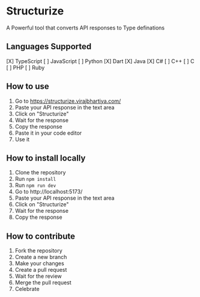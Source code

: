 # Structurize

A Powerful tool that converts API responses to Type definations

## Languages Supported

[X] TypeScript
[ ] JavaScript
[ ] Python
[X] Dart
[X] Java
[X] C#
[ ] C++
[ ] C
[ ] PHP
[ ] Ruby

## How to use

1. Go to https://structurize.virajbhartiya.com/
2. Paste your API response in the text area
3. Click on "Structurize"
4. Wait for the response
5. Copy the response
6. Paste it in your code editor
7. Use it

## How to install locally

1. Clone the repository
2. Run `npm install`
3. Run `npm run dev`
4. Go to http://localhost:5173/
5. Paste your API response in the text area
6. Click on "Structurize"
7. Wait for the response
8. Copy the response

## How to contribute

1. Fork the repository
2. Create a new branch
3. Make your changes
4. Create a pull request
5. Wait for the review
6. Merge the pull request
7. Celebrate
